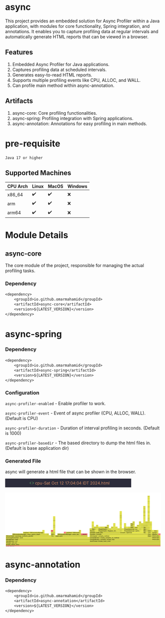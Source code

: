 # async

This project provides an embedded solution for Async Profiler within a Java application, with modules for core functionality, Spring integration, and annotations. It enables you to capture profiling data at regular intervals and automatically generate HTML reports that can be viewed in a browser.

## Features

1. Embedded Async Profiler for Java applications.
2. Captures profiling data at scheduled intervals.
3. Generates easy-to-read HTML reports.
4. Supports multiple profiling events like CPU, ALLOC, and WALL.
5. Can profile main method within async-annotation.

## Artifacts
1. async-core: Core profiling functionalities.
2. async-spring: Profiling integration with Spring applications.
3. async-annotation: Annotations for easy profiling in main methods.


# pre-requisite

`Java 17 or higher`


## Supported Machines


| CPU Arch | Linux | MacOS | Windows |
|----------|-------|-------|---------|
| x86_64   | ✔️     | ✔️     | ❌       |
| arm      | ✔️     | ✔️     | ❌       |
| arm64    | ✔️     | ✔️     | ❌       |


# Module Details

## async-core

The core module of the project, responsible for managing the actual profiling tasks.


### Dependency


	<dependency>
		<groupId>io.github.omarmahamid</groupId>
		<artifactId>async-core</artifactId>
		<version>${LATEST_VERSION}</version>
  	</dependency>

# async-spring

### Dependency


	<dependency>
		<groupId>io.github.omarmahamid</groupId>
		<artifactId>async-spring</artifactId>
		<version>${LATEST_VERSION}</version>
  	</dependency>


### Configuration

`async-profiler-enabled` - Enable profiler to work.

`async-profiler-event` - Event of async profiler (CPU, ALLOC, WALL). (Default is CPU)

`async-profiler-duration` - Duration of interval profiling in seconds. (Default is 1000)

`async-profiler-basedir` - The based directory to dump the html files in. (Default is base application dir)

### Generated File

async will generate a html file that can be shown in the browser.

![img.png](img.png)

![img_1.png](img_1.png)

# async-annotation

### Dependency


	<dependency>
		<groupId>io.github.omarmahamid</groupId>
		<artifactId>async-annotation</artifactId>
		<version>${LATEST_VERSION}</version>
  	</dependency>


